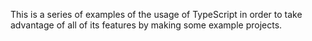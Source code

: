 This is a series of examples of the usage of TypeScript in order to take
advantage of all of its features by making some example projects.
